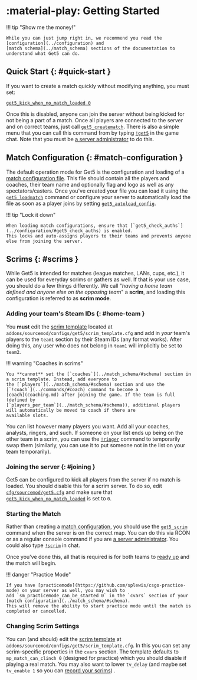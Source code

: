 # :material-play: Getting Started

!!! tip "Show me the money!"

    While you can just jump right in, we recommend you read the [configuration](../configuration) and
    [match schema](../match_schema) sections of the documentation to understand what Get5 can do.

## Quick Start {: #quick-start }

If you want to create a match quickly without modifying anything, you must set:

[`get5_kick_when_no_match_loaded 0`](../configuration/#get5_kick_when_no_match_loaded)

Once this is disabled, anyone can join the server without being kicked for not being a part of a match. Once all players
are connected to the server and on correct teams, just call [`get5_creatematch`](../commands/#get5_creatematch). There
is also a simple menu that you can call this command from by typing [`!get5`](../commands/#get5) in the game chat. Note
that you must be [a server administrator](../installation/#administrators) to do this.

## Match Configuration {: #match-configuration }

The default operation mode for Get5 is the configuration and loading of a [match configuration file](../match_schema).
This file should contain all the players and coaches, their team name and optionally flag and logo as well as any
spectators/casters. Once you've created your file you can load it using
the [`get5_loadmatch`](../commands/#get5_loadmatch) command or configure your server to automatically load the file as
soon as a player joins by setting [`get5_autoload_config`](../configuration/#get5_autoload_config).

!!! tip "Lock it down"

    When loading match configurations, ensure that [`get5_check_auths`](../configuration/#get5_check_auths) is enabled.
    This locks and auto-assigns players to their teams and prevents anyone else from joining the server.

## Scrims {: #scrims }

While Get5 is intended for matches (league matches, LANs, cups, etc.), it can be used for everyday
scrims or gathers as well. If that is your use case, you should do a few things differently. We call "_having a
home team defined and anyone else on the opposing team_" a **scrim**, and loading this configuration is referred to as
**scrim mode**.

### Adding your team's Steam IDs {: #home-team }

You **must** edit the [scrim template](https://github.com/splewis/get5/blob/master/configs/get5/scrim_template.cfg)
located at `addons/sourcemod/configs/get5/scrim_template.cfg` and add in *your* team's players to the `team1` section by
their Steam IDs (any format works). After doing this, any user who does not belong in `team1` will implicitly be set
to `team2`.

!!! warning "Coaches in scrims"

    You **cannot** set the [`coaches`](../match_schema/#schema) section in a scrim template. Instead, add everyone to
    the [`players`](../match_schema/#schema) section and use the [`!coach`](../commands/#coach) command to become a
    [coach](coaching.md) after joining the game. If the team is full (defined by
    [`players_per_team`](../match_schema/#schema)), additional players will automatically be moved to coach if there are
    available slots.

You can list however many players you want. Add all your coaches, analysts, ringers, and such. If someone on your list
ends up being on the other team in a scrim, you can use the [`!ringer`](../commands/#ringer) command to temporarily swap
them (similarly, you can use it to put someone not in the list on your team temporarily).

### Joining the server {: #joining }

Get5 can be configured to kick all players from the server if no match is loaded. You should disable this for a scrim
server. To do so, edit [`cfg/sourcemod/get5.cfg`](../configuration/#main-config) and make sure that
[`get5_kick_when_no_match_loaded`](../configuration/#get5_kick_when_no_match_loaded) is set to `0`.

### Starting the Match

Rather than creating a [match configuration](match_schema.md), you should
use the [`get5_scrim`](../commands/#get5_scrim) command when the server is on the correct map. You can do this via
RCON or as a regular console command if you are [a server administrator](../installation/#administrators).
You could also type [`!scrim`](../commands/#scrim) in chat.

Once you've done this, all that is required is for both teams to [ready up](../commands/#ready) and the match will
begin.

!!! danger "Practice Mode"

    If you have [practicemode](https://github.com/splewis/csgo-practice-mode) on your server as well, you may wish to
    add `sm_practicemode_can_be_started 0` in the `cvars` section of your [match configuration](../match_schema/#schema).
    This will remove the ability to start practice mode until the match is completed or cancelled.

### Changing Scrim Settings

You can (and should) edit
the [scrim template](https://github.com/splewis/get5/blob/master/configs/get5/scrim_template.cfg)
at `addons/sourcemod/configs/get5/scrim_template.cfg`. In this you can set any scrim-specific properties in the `cvars`
section. The template defaults to `mp_match_can_clinch 0` (designed for practice) which you should disable if playing a
real match. You may also want to lower `tv_delay` (and maybe set `tv_enable 1` so you can [record your scrims](gotv.md))
.
